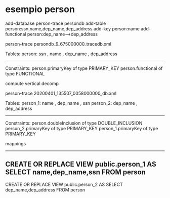 # esempio person

add-database person-trace persondb
add-table person:ssn,name,dep_name,dep_address
add-key person:name
add-functional person:dep_name-->dep_address

person-trace
persondb_9_675000000_tracedb.xml

Tables:
person: ssn , name , dep_name , dep_address

-------------
Constraints:
 person.primaryKey of type PRIMARY_KEY
 person.functional of type FUNCTIONAL


compute vertical decomp

person-trace
20200401_135507_0058000000_db.xml

Tables:
person_1: name , dep_name , ssn
person_2: dep_name , dep_address

-------------
Constraints:
 person.doubleInclusion of type DOUBLE_INCLUSION
 person_2.primaryKey of type PRIMARY_KEY
 person_1.primaryKey of type PRIMARY_KEY


mappings

---------
CREATE OR REPLACE VIEW public.person_1 AS
SELECT name,dep_name,ssn
FROM   person
---------
CREATE OR REPLACE VIEW public.person_2 AS
SELECT dep_name,dep_address
FROM   person
